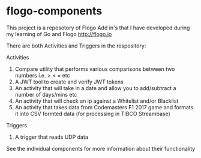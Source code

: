 # flogo-components

This project is a reposotory of Flogo Add in's that I have developed during my learning of Go and Flogo http://flogo.io

There are both Activities and Triggers in the respository:

Activities 

1. Compare utility that performs various comparisons between two numbers i.e. > < = etc
2. A JWT tool to create and verify JWT tokens
3. An activity that will take in a date and allow you to add/subtract a number of days/mins etc
4. An activity that will check an ip against a Whitelist and/or Blacklist
5. An activity that takes data from Codemasters F1 2017 game and formats it into CSV formted data (for processing in TIBCO Streambase)

Triggers

1. A trigger that reads UDP data

See the individual components for more information about their functionality
